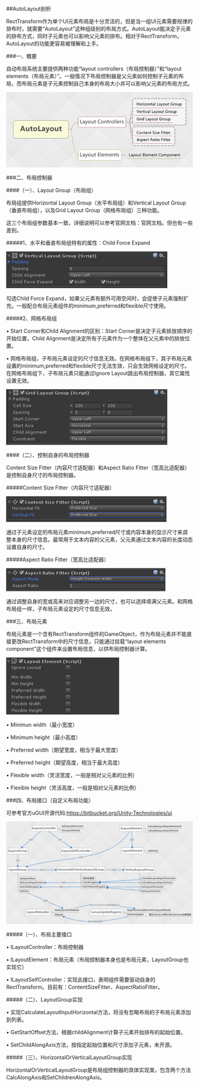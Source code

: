 ##AutoLayout剖析

RectTransform作为单个UI元素布局是十分灵活的，但是当一组UI元素需要规律的排布时，就需要“AutoLayout”这种组级别的布局方式。AutoLayout能决定子元素的排布方式，同时子元素也可以影响父元素的排布。相对于RectTransform，AutoLayout的功能更容易被理解和上手。


###一、概要

自动布局系统主要提供两种功能“layout controllers（布局控制器）”和“layout elements（布局元素）”。一般情况下布局控制器是父元素如何控制子元素的布局，而布局元素是子元素控制自己本身的布局大小并可以影响父元素的布局方式。


![](/assets/20151121104017.png)



###二、布局控制器

####（一）、Layout Group（布局组）

布局组提供Horizontal Layout Group（水平布局组）和Vertical Layout Group（垂直布局组），以及Grid Layout Group（网格布局组）三种功能。

这三个布局组参数基本一致，详细说明可以参考官网文档：官网文档。但也有一些差别。

#####1、水平和垂直布局组特有的属性：Child Force Expand

![](/assets/20151121141320.png)

勾选Child Force Expand，如果父元素有额外可用空间时，会促使子元素强制扩充。一般配合布局元素组件的minimum,preferred和flexible尺寸使用。

#####2、网格布局组

• Start Corner和Child Alignment的区别：Start Corner是决定子元素排放顺序的开始位置，Child Alignment是决定所有子元素作为一个整体在父元素中的排放位置。

• 网格布局组，子布局元素设定的尺寸信息无效。在网格布局组下，其子布局元素设置的minimum,preferred和flexible尺寸无法生效，只会生效网格设定的尺寸。在网格布局组下，子布局元素只能通过Ignore Layout跳出布局控制器，其它属性设置无效。

![](/assets/20151121151229.png)

####（二）、控制自身的布局控制器

Content Size Fitter（内容尺寸适配器）和Aspect Ratio Fitter（宽高比适配器）是控制自身尺寸的布局控制器。

#####Content Size Fitter（内容尺寸适配器）

![](/assets/20151121145440.png)

通过子元素设定的布局元素minimum,preferred尺寸或内容本身的显示尺寸来调整本身的尺寸信息。最常用于文本内容的父元素，父元素通过文本内容的长度动态设置自身的尺寸。

#####Aspect Ratio Fitter（宽高比适配器）

![](/assets/20151121150020.png)

通过调整自身的宽或高来对应调整另一边的尺寸，也可以选择填满父元素。和网格布局组一样，子布局元素设定的尺寸信息无效。

###三、布局元素

布局元素是一个含有RectTransform组件的GameObject，作为布局元素并不能直接更改RectTransform中的尺寸信息，只能通过挂载“layout elements component”这个组件来设置布局信息，以供布局控制器计算。

![](/assets/20151121110215.png)

• Minimun width（最小宽度）

• Minimum height（最小高度）

• Preferred width（期望宽度，相当于最大宽度）

• Preferred height（期望高度，相当于最大高度）

• Flexible width（灵活宽度，一般是相对父元素的比例）

• Flexible height（灵活高度，一般是相对父元素的比例）

###四、布局接口（自定义布局功能）

可参考官方uGUI开源代码:https://bitbucket.org/Unity-Technologies/ui

![](/assets/20151123204627.png)

#####（一）、布局主要接口

• ILayoutController：布局控制器

• ILayoutElement：布局元素（布局控制器本身也是布局元素，LayoutGroup也实现它）

• ILayoutSelfController：实现此接口，表明组件需要驱动自身的RectTransform。目前有：ContentSizeFitter、AspectRatioFitter。


#####（二）、LayoutGroup实现

• 实现CalculateLayoutInputHorizontal方法，将没有忽略布局的子布局元素添加到列表。

• GetStartOffset方法，根据childAlignment计算子元素开始排布的起始位置。

• SetChildAlongAxis方法，按指定起始位置和尺寸添加子元素，未开源。

#####（三）、HorizontalOrVerticalLayoutGroup实现

HorizontalOrVerticalLayoutGroup是布局组控制器的具体实现类，包含两个方法CalcAlongAxis和SetChildrenAlongAxis。



